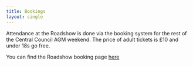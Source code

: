 ```yaml
---
title: Bookings
layout: single
---
```


Attendance at the Roadshow is done via the booking system for the rest of the Central Council AGM weekend. The price of adult tickets is £10 and under 18s go free. 

You can find the Roadshow booking page [here](https://events.cccbr.org.uk/product/roadshow2022/)

